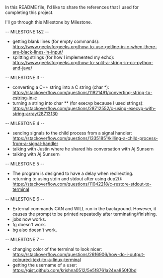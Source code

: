 In this README file, I'd like to share the references that I used for completing this project.

I'll go through this Milestone by Milestone.

-- MILESTONE 1&2 --
- getting blank lines (for empty commands): https://www.geeksforgeeks.org/how-to-use-getline-in-c-when-there-are-black-lines-in-input/
- splitting strings (for how I implemented my echo): https://www.geeksforgeeks.org/how-to-split-a-string-in-cc-python-and-java/

-- MILESTONE 3 --
- converting a C++ string into a C string (char *): https://stackoverflow.com/questions/11821491/converting-string-to-cstring-in-c 
- turning a string into char ** (for execvp because I used strings): https://stackoverflow.com/questions/28712552/c-using-execvp-with-string-array/28713130

-- MILESTONE 4 -- 
- sending signals to the child process from a signal handler: https://stackoverflow.com/questions/13351851/killing-a-child-process-from-a-signal-handler
- talking with Justin where he shared his conversation with Aj.Sunsern
- talking with Aj.Sunsern

-- MILESTONE 5 --
- The program is designed to have a delay when redirecting.
- returning to using stdin and stdout after using dup2(): https://stackoverflow.com/questions/11042218/c-restore-stdout-to-terminal

-- MILESTONE 6 -- 
- External commands CAN and WILL run in the background. However, it causes the prompt to be printed repeatedly after terminating/finishing.
- jobs now works.
- fg doesn't work.
- bg also doesn't work.

-- MILESTONE 7 -- 
- changing color of the terminal to look nicer: https://stackoverflow.com/questions/2616906/how-do-i-output-coloured-text-to-a-linux-terminal
- getting the username of a user: https://gist.github.com/krishna0512/5e5f8761a24ea850f0bd
